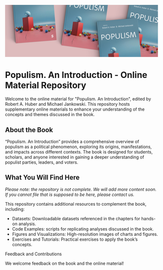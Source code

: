 ![Populism. An Introduction](banner.jpg)

# Populism. An Introduction - Online Material Repository

Welcome to the online material for "Populism. An Introduction", edited by Robert A. Huber and Michael Jankowski. This repository hosts supplementary online materials to enhance your understanding of the concepts and themes discussed in the book.

## About the Book

“Populism. An Introduction” provides a comprehensive overview of populism as a political phenomenon, exploring its origins, manifestations, and impacts across different contexts. The book is designed for students, scholars, and anyone interested in gaining a deeper understanding of populist parties, leaders, and voters.

## What You Will Find Here

*Please note: the repository is not complete. We will add more content soon. If you cannot file that is supposed to be here, please contact us.*

This repository contains additional resources to complement the book, including:
- Datasets: Downloadable datasets referenced in the chapters for hands-on analysis.
- Code Examples: scripts for replicating analyses discussed in the book.
- Figures and Visualizations: High-resolution images of charts and figures.
- Exercises and Tutorials: Practical exercises to apply the book’s concepts.

Feedback and Contributions

We welcome feedback on the book and the online material!
